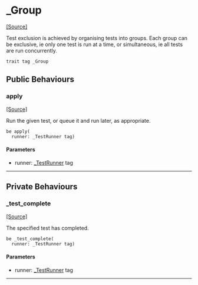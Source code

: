 # _Group
<span class="source-link">[[Source]](src/pony_test/_group.md#L-0-1)</span>

Test exclusion is achieved by organising tests into groups. Each group can be
exclusive, ie only one test is run at a time, or simultaneous, ie all tests
are run concurrently.


```pony
trait tag _Group
```

## Public Behaviours

### apply
<span class="source-link">[[Source]](src/pony_test/_group.md#L-0-8)</span>


Run the given test, or queue it and run later, as appropriate.


```pony
be apply(
  runner: _TestRunner tag)
```
#### Parameters

*   runner: [_TestRunner](pony_test-_TestRunner.md) tag

---

## Private Behaviours

### _test_complete
<span class="source-link">[[Source]](src/pony_test/_group.md#L-0-13)</span>


The specified test has completed.


```pony
be _test_complete(
  runner: _TestRunner tag)
```
#### Parameters

*   runner: [_TestRunner](pony_test-_TestRunner.md) tag

---

